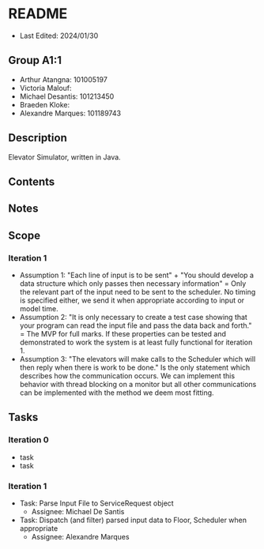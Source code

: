 # README
* Last Edited: 2024/01/30

## Group A1:1
- Arthur Atangna: 101005197
- Victoria Malouf:
- Michael Desantis: 101213450
- Braeden Kloke:
- Alexandre Marques: 101189743

## Description
Elevator Simulator, written in Java.

## Contents

## Notes

## Scope

### Iteration 1
- Assumption 1: "Each line of input is to be sent" + "You should
  develop a data structure which only passes then necessary information" = 
  Only the relevant part of the input need to be sent to the scheduler. 
  No timing is specified either, we send it when appropriate according to input or model time.
- Assumption 2: "It is only necessary to create a test case showing that your program can read the input
  file and pass the data back and forth." = The MVP for full marks. 
  If these properties can be tested and demonstrated to work the system is at least fully functional for iteration 1.
- Assumption 3: "The elevators will make calls to the Scheduler which will then reply when there is work to be
  done." Is the only statement which describes how the communication occurs. 
  We can implement this behavior with thread blocking on a monitor but all other communications 
  can be implemented with the method we deem most fitting. 

## Tasks

### Iteration 0
* task
* task

### Iteration 1
* Task: Parse Input File to ServiceRequest object
    * Assignee: Michael De Santis
* Task: Dispatch (and filter) parsed input data to Floor, Scheduler when appropriate
  * Assignee: Alexandre Marques


